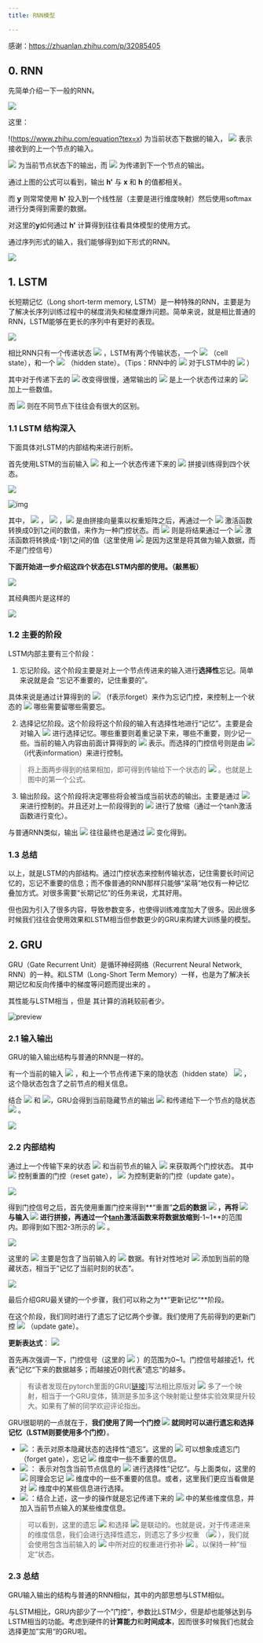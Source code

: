 ```yaml
---
title: RNN模型

---
```


感谢：https://zhuanlan.zhihu.com/p/32085405

## 0. RNN 

 先简单介绍一下一般的RNN。 

 ![](https://pic4.zhimg.com/80/v2-f716c816d46792b867a6815c278f11cb_720w.jpg) 

这里：

!(https://www.zhihu.com/equation?tex=x) 为当前状态下数据的输入， ![](https://www.zhihu.com/equation?tex=h) 表示接收到的上一个节点的输入。

![](https://www.zhihu.com/equation?tex=y) 为当前节点状态下的输出，而 ![](https://www.zhihu.com/equation?tex=h%27) 为传递到下一个节点的输出。



通过上图的公式可以看到，输出 **h'** 与 **x** 和 **h** 的值都相关。

而 **y** 则常常使用 **h'** 投入到一个线性层（主要是进行维度映射）然后使用softmax进行分类得到需要的数据。

对这里的**y**如何通过 **h'** 计算得到往往看具体模型的使用方式。



通过序列形式的输入，我们能够得到如下形式的RNN。

 ![](https://pic2.zhimg.com/80/v2-71652d6a1eee9def631c18ea5e3c7605_720w.jpg) 

## 1. LSTM 

 长短期记忆（Long short-term memory, LSTM）是一种特殊的RNN，主要是为了解决长序列训练过程中的梯度消失和梯度爆炸问题。简单来说，就是相比普通的RNN，LSTM能够在更长的序列中有更好的表现。 

 ![](https://pic4.zhimg.com/80/v2-e4f9851cad426dfe4ab1c76209546827_720w.jpg) 

相比RNN只有一个传递状态 ![](https://www.zhihu.com/equation?tex=h%5Et+) ，LSTM有两个传输状态，一个 ![](https://www.zhihu.com/equation?tex=c%5Et) （cell state），和一个 ![](https://www.zhihu.com/equation?tex=h%5Et) （hidden state）。（Tips：RNN中的 ![](https://www.zhihu.com/equation?tex=h%5Et) 对于LSTM中的 ![](https://www.zhihu.com/equation?tex=c%5Et) ）

其中对于传递下去的 ![](https://www.zhihu.com/equation?tex=c%5Et) 改变得很慢，通常输出的 ![](https://www.zhihu.com/equation?tex=c%5Et) 是上一个状态传过来的 ![](https://www.zhihu.com/equation?tex=c%5E%7Bt-1%7D) 加上一些数值。

而 ![](https://www.zhihu.com/equation?tex=h%5Et) 则在不同节点下往往会有很大的区别。

### 1.1 LSTM 结构深入

下面具体对LSTM的内部结构来进行剖析。

首先使用LSTM的当前输入 ![](https://www.zhihu.com/equation?tex=x%5Et) 和上一个状态传递下来的 ![](https://www.zhihu.com/equation?tex=h%5E%7Bt-1%7D) 拼接训练得到四个状态。

 ![](https://pic4.zhimg.com/80/v2-15c5eb554f843ec492579c6d87e1497b_720w.jpg) 

 ![img](https://pic1.zhimg.com/80/v2-d044fd0087e1df5d2a1089b441db9970_720w.jpg) 

 其中， ![](https://www.zhihu.com/equation?tex=z%5Ef+) ， ![](https://www.zhihu.com/equation?tex=z%5Ei) ，![](https://www.zhihu.com/equation?tex=z%5Eo) 是由拼接向量乘以权重矩阵之后，再通过一个 ![](https://www.zhihu.com/equation?tex=sigmoid+) 激活函数转换成0到1之间的数值，来作为一种门控状态。而 ![](https://www.zhihu.com/equation?tex=z) 则是将结果通过一个 ![](https://www.zhihu.com/equation?tex=tanh) 激活函数将转换成-1到1之间的值（这里使用 ![](https://www.zhihu.com/equation?tex=tanh) 是因为这里是将其做为输入数据，而不是门控信号） 

 **下面开始进一步介绍这四个状态在LSTM内部的使用。（敲黑板）** 

 ![](https://pic2.zhimg.com/v2-556c74f0e025a47fea05dc0f76ea775d_b.jpg) 

其经典图片是这样的

 ![](https://pic4.zhimg.com/v2-561a4eeb23e5bdd3a0bb08d818511aa3_b.jpg) 

### 1.2 主要的阶段

LSTM内部主要有三个阶段：

1. 忘记阶段。这个阶段主要是对上一个节点传进来的输入进行**选择性**忘记。简单来说就是会 “忘记不重要的，记住重要的”。

具体来说是通过计算得到的 ![](https://www.zhihu.com/equation?tex=z%5Ef) （f表示forget）来作为忘记门控，来控制上一个状态的 ![](https://www.zhihu.com/equation?tex=c%5E%7Bt-1%7D) 哪些需要留哪些需要忘。

2. 选择记忆阶段。这个阶段将这个阶段的输入有选择性地进行“记忆”。主要是会对输入 ![](https://www.zhihu.com/equation?tex=x%5Et) 进行选择记忆。哪些重要则着重记录下来，哪些不重要，则少记一些。当前的输入内容由前面计算得到的 ![](https://www.zhihu.com/equation?tex=z+) 表示。而选择的门控信号则是由 ![](https://www.zhihu.com/equation?tex=z%5Ei) （i代表information）来进行控制。

> 将上面两步得到的结果相加，即可得到传输给下一个状态的 ![](https://www.zhihu.com/equation?tex=c%5Et) 。也就是上图中的第一个公式。

3. 输出阶段。这个阶段将决定哪些将会被当成当前状态的输出。主要是通过 ![](https://www.zhihu.com/equation?tex=z%5Eo) 来进行控制的。并且还对上一阶段得到的 ![](https://www.zhihu.com/equation?tex=c%5Eo) 进行了放缩（通过一个tanh激活函数进行变化）。

与普通RNN类似，输出 ![](https://www.zhihu.com/equation?tex=y%5Et) 往往最终也是通过 ![](https://www.zhihu.com/equation?tex=h%5Et) 变化得到。

### 1.3 总结

以上，就是LSTM的内部结构。通过门控状态来控制传输状态，记住需要长时间记忆的，忘记不重要的信息；而不像普通的RNN那样只能够“呆萌”地仅有一种记忆叠加方式。对很多需要“长期记忆”的任务来说，尤其好用。

但也因为引入了很多内容，导致参数变多，也使得训练难度加大了很多。因此很多时候我们往往会使用效果和LSTM相当但参数更少的GRU来构建大训练量的模型。

## 2. GRU

 GRU（Gate Recurrent Unit）是循环神经网络（Recurrent Neural Network, RNN）的一种。和LSTM（Long-Short Term Memory）一样，也是为了解决长期记忆和反向传播中的梯度等问题而提出来的 。

其性能与LSTM相当 ，但是 其计算的消耗较前者少。

 ![preview](https://pic4.zhimg.com/v2-a8424cd80eae1b7d312991692decbe8b_r.jpg) 

### 2.1 输入输出

GRU的输入输出结构与普通的RNN是一样的。

有一个当前的输入 ![](https://www.zhihu.com/equation?tex=x%5Et) ，和上一个节点传递下来的隐状态（hidden state） ![](https://www.zhihu.com/equation?tex=h%5E%7Bt-1%7D) ，这个隐状态包含了之前节点的相关信息。

结合 ![](https://www.zhihu.com/equation?tex=x%5Et+) 和 ![](https://www.zhihu.com/equation?tex=h%5E%7Bt-1%7D)，GRU会得到当前隐藏节点的输出 ![](https://www.zhihu.com/equation?tex=y%5Et+) 和传递给下一个节点的隐状态 ![](https://www.zhihu.com/equation?tex=h%5Et) 。

 ![](https://pic2.zhimg.com/80/v2-49244046a83e30ef2383b94644bf0f31_720w.jpg) 

### 2.2 内部结构

 通过上一个传输下来的状态 ![](https://www.zhihu.com/equation?tex=h%5E%7Bt-1%7D) 和当前节点的输入 ![](https://www.zhihu.com/equation?tex=x%5Et) 来获取两个门控状态。 其中 ![](https://www.zhihu.com/equation?tex=r+) 控制重置的门控（reset gate）， ![](https://www.zhihu.com/equation?tex=z) 为控制更新的门控（update gate）。 

 ![](https://pic3.zhimg.com/80/v2-7fff5d817530dada1b279c7279d73b8a_720w.jpg) 

 得到门控信号之后，首先使用重置门控来得到**“重置”**之后的数据 ![](https://www.zhihu.com/equation?tex=%7Bh%5E%7Bt-1%7D%7D%27+%3D+h%5E%7Bt-1%7D+%5Codot+r+) ，再将 ![](https://www.zhihu.com/equation?tex=%7Bh%5E%7Bt-1%7D%7D%27) 与输入 ![](https://www.zhihu.com/equation?tex=x%5Et+) 进行拼接，再通过一个[tanh](https://link.zhihu.com/?target=https%3A//baike.baidu.com/item/tanh)激活函数来将数据放缩到**-1~1**的范围内。即得到如下图2-3所示的 ![](https://www.zhihu.com/equation?tex=h%27) 。 

 ![](https://pic4.zhimg.com/80/v2-390781506bbebbef799f1a12acd7865b_720w.jpg) 

 这里的 ![](https://www.zhihu.com/equation?tex=h%27+) 主要是包含了当前输入的 ![](https://www.zhihu.com/equation?tex=x%5Et) 数据。有针对性地对 ![](https://www.zhihu.com/equation?tex=h%27) 添加到当前的隐藏状态，相当于”记忆了当前时刻的状态“。 

 ![](https://pic3.zhimg.com/80/v2-5b805241ab36e126c4b06b903f148ffa_720w.jpg) 

最后介绍GRU最关键的一个步骤，我们可以称之为**”更新记忆“**阶段。

在这个阶段，我们同时进行了遗忘了记忆两个步骤。我们使用了先前得到的更新门控 ![](https://www.zhihu.com/equation?tex=z) （update gate）。

**更新表达式**： ![](https://www.zhihu.com/equation?tex=h%5Et+%3D+%281-z%29+%5Codot+h%5E%7Bt-1%7D+%2B+z%5Codot+h%27)

首先再次强调一下，门控信号（这里的 ![](https://www.zhihu.com/equation?tex=z) ）的范围为0~1。门控信号越接近1，代表”记忆“下来的数据越多；而越接近0则代表”遗忘“的越多。

> 有读者发现在pytorch里面的GRU[[链接](https://link.zhihu.com/?target=https%3A//pytorch.org/docs/stable/nn.html%3Fhighlight%3Dgru%23torch.nn.GRU)]写法相比原版对 ![](https://www.zhihu.com/equation?tex=h%5E%7Bt-1%7D) 多了一个映射，相当于一个GRU变体，猜测是多加多这个映射能让整体实验效果提升较大。如果有了解的同学欢迎评论指出。

GRU很聪明的一点就在于，**我们使用了同一个门控 ![](https://www.zhihu.com/equation?tex=z) 就同时可以进行遗忘和选择记忆（LSTM则要使用多个门控）**。

- ![](https://www.zhihu.com/equation?tex=%281-z%29+%5Codot+h%5E%7Bt-1%7D) ：表示对原本隐藏状态的选择性“遗忘”。这里的 ![](https://www.zhihu.com/equation?tex=1-z) 可以想象成遗忘门（forget gate），忘记 ![](https://www.zhihu.com/equation?tex=h%5E%7Bt-1%7D) 维度中一些不重要的信息。
- ![](https://www.zhihu.com/equation?tex=z+%5Codot+h%27) ： 表示对包含当前节点信息的 ![](https://www.zhihu.com/equation?tex=h%27) 进行选择性”记忆“。与上面类似，这里的 ![](https://www.zhihu.com/equation?tex=%281-z%29) 同理会忘记 ![](https://www.zhihu.com/equation?tex=h+%27) 维度中的一些不重要的信息。或者，这里我们更应当看做是对 ![](https://www.zhihu.com/equation?tex=h%27+) 维度中的某些信息进行选择。
- ![](https://www.zhihu.com/equation?tex=h%5Et+%3D%281-+z%29+%5Codot+h%5E%7Bt-1%7D+%2B+z%5Codot+h%27) ：结合上述，这一步的操作就是忘记传递下来的 ![](https://www.zhihu.com/equation?tex=h%5E%7Bt-1%7D+) 中的某些维度信息，并加入当前节点输入的某些维度信息。

> 可以看到，这里的遗忘 ![](https://www.zhihu.com/equation?tex=z) 和选择 ![](https://www.zhihu.com/equation?tex=%281-z%29) 是联动的。也就是说，对于传递进来的维度信息，我们会进行选择性遗忘，则遗忘了多少权重 （![](https://www.zhihu.com/equation?tex=z) ），我们就会使用包含当前输入的 ![](https://www.zhihu.com/equation?tex=h%27) 中所对应的权重进行弥补 ![](https://www.zhihu.com/equation?tex=%281-z%29) 。以保持一种”恒定“状态。

### 2.3 总结

GRU输入输出的结构与普通的RNN相似，其中的内部思想与LSTM相似。

与LSTM相比，GRU内部少了一个”门控“，参数比LSTM少，但是却也能够达到与LSTM相当的功能。考虑到硬件的**计算能力**和**时间成本**，因而很多时候我们也就会选择更加”实用“的GRU啦。